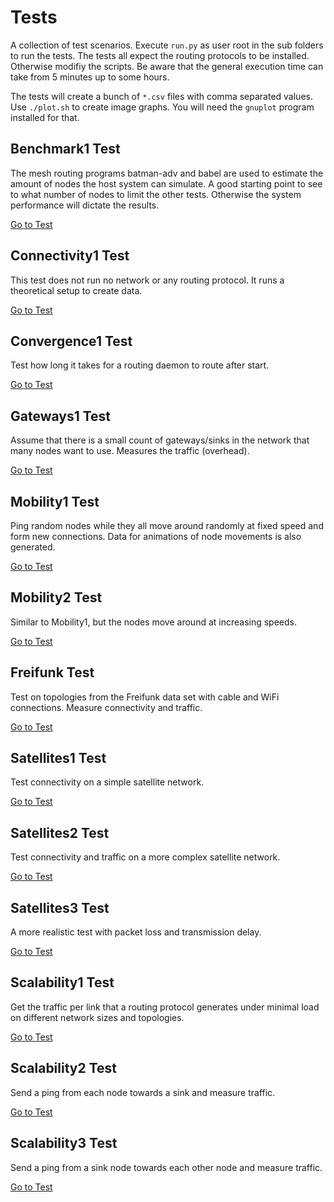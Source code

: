 # Tests

A collection of test scenarios. Execute `run.py` as user root in the sub folders to run the tests. The tests all expect the routing protocols to be installed. Otherwise modifiy the scripts. Be aware that the general execution time can take from 5 minutes up to some hours.

The tests will create a bunch of `*.csv` files with comma separated values. Use `./plot.sh` to create image graphs. You will need the `gnuplot` program installed for that.

## Benchmark1 Test

The mesh routing programs batman-adv and babel are used to estimate the amount of nodes the host system can simulate.
A good starting point to see to what number of nodes to limit the other tests. Otherwise the system performance will dictate the results.

[Go to Test](benchmark1/)

## Connectivity1 Test

This test does not run no network or any routing protocol. It runs a theoretical setup to create data.

[Go to Test](connectivity1/)

## Convergence1 Test

Test how long it takes for a routing daemon to route after start.

[Go to Test](convergence1/)

## Gateways1 Test

Assume that there is a small count of gateways/sinks in the network that many nodes want to use. Measures the traffic (overhead). 

[Go to Test](convergence1/)

## Mobility1 Test

Ping random nodes while they all move around randomly at fixed speed and form new connections. Data for animations of node movements is also generated.

[Go to Test](mobility1/)

## Mobility2 Test

Similar to Mobility1, but the nodes move around at increasing speeds.

[Go to Test](mobility2/)

## Freifunk Test

Test on topologies from the Freifunk data set with cable and WiFi connections. Measure connectivity and traffic.

[Go to Test](freifunk1/)

## Satellites1 Test

Test connectivity on a simple satellite network.

[Go to Test](satellites1/)

## Satellites2 Test

Test connectivity and traffic on a more complex satellite network.

[Go to Test](satellites2/)

## Satellites3 Test

A more realistic test with packet loss and transmission delay.

[Go to Test](satellites3/)

## Scalability1 Test

Get the traffic per link that a routing protocol generates under minimal load on different network sizes and topologies.

[Go to Test](scalability1/)

## Scalability2 Test

Send a ping from each node towards a sink and measure traffic.

[Go to Test](scalability2/)

## Scalability3 Test

Send a ping from a sink node towards each other node and measure traffic.

[Go to Test](scalability3/)
